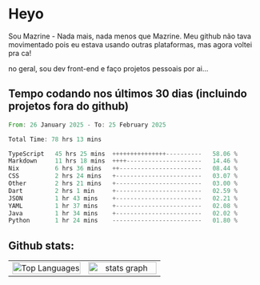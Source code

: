 # Heyo

Sou Mazrine - Nada mais, nada menos que Mazrine.
Meu github não tava movimentado pois eu estava usando outras plataformas, mas agora voltei pra ca!

no geral, sou dev front-end e faço projetos pessoais por ai...


## Tempo codando nos últimos 30 dias (incluindo projetos fora do github)
<!--START_SECTION:waka-->

```rust
From: 26 January 2025 - To: 25 February 2025

Total Time: 78 hrs 13 mins

TypeScript   45 hrs 25 mins  +++++++++++++++----------   58.06 %
Markdown     11 hrs 18 mins  ++++---------------------   14.46 %
Nix          6 hrs 36 mins   ++-----------------------   08.44 %
CSS          2 hrs 24 mins   +------------------------   03.07 %
Other        2 hrs 21 mins   +------------------------   03.00 %
Dart         2 hrs 1 min     +------------------------   02.59 %
JSON         1 hr 43 mins    +------------------------   02.21 %
YAML         1 hr 37 mins    +------------------------   02.08 %
Java         1 hr 34 mins    +------------------------   02.02 %
Python       1 hr 24 mins    -------------------------   01.80 %
```

<!--END_SECTION:waka-->

<!--
**Mazrine/Mazrine** is a ✨ _special_ ✨ repository because its `README.md` (this file) appears on your GitHub profile.

Here are some ideas to get you started:

- 🔭 I’m currently working on ...
- 🌱 I’m currently learning ...
- 👯 I’m looking to collaborate on ...
- 🤔 I’m looking for help with ...
- 💬 Ask me about ...
- 📫 How to reach me: ...
- 😄 Pronouns: ...
- ⚡ Fun fact: ...
-->


## Github stats:

<div align="center">
  <table width="100%">
    <tr>
      <td align="center" width="50%">
        <img src="https://github-readme-stats.vercel.app/api/top-langs/?username=mazrine&theme=tokyonight&layout=donut&langs_count=10&locale=pt-br" width="100%" alt="Top Languages" />
      </td>
      <td align="center" width="50%">
        <img src="https://github-readme-stats-yxqy.vercel.app/api?username=mazrine&hide_title=false&hide_rank=false&show_icons=true&count_private=true&disable_animations=false&theme=midnight-purple&locale=en&hide_border=true&order=1" width="100%" alt="stats graph" />
      </td>
    </tr>
  </table>
</div>

